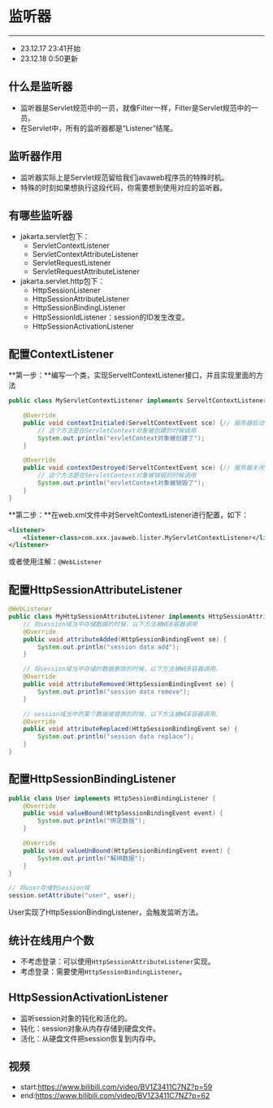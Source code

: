 # 监听器
---
* 23.12.17 23:41开始
* 23.12.18 0:50更新

## 什么是监听器

* 监听器是Servlet规范中的一员，就像Filter一样，Filter是Servlet规范中的一员。
* 在Servlet中，所有的监听器都是“Listener”结尾。

## 监听器作用

* 监听器实际上是Servlet规范留给我们javaweb程序员的特殊时机。
* 特殊的时刻如果想执行这段代码，你需要想到使用对应的监听器。

## 有哪些监听器

* jakarta.servlet包下：
	* ServletContextListener
	* ServletContextAttributeListener
	* ServletRequestListener
	* ServletRequestAttributeListener
* jakarta.servlet.http包下：
	* HttpSessionListener
	* HttpSessionAttributeListener
	* HttpSessionBindingListener
	* HttpSessionIdListener：session的ID发生改变。
	* HttpSessionActivationListener

## 配置ContextListener

**第一步：**编写一个类，实现ServeltContextListener接口，并且实现里面的方法

```java
public class MyServletContextListener implements ServeltContextListener {

	@Override
	public void contextInitialed(ServeltContextEvent sce) {// 服务器启动时间点
		// 这个方法是在ServletContext对象被创建的时候调用
		System.out.println("ervletContext对象被创建了");
	}

	@Override
	public void contextDestroyed(ServeltContextEvent sce) {// 服务器关闭时间点
		// 这个方法是在ServletContext对象被销毁的时候调用
		System.out.println("ervletContext对象被销毁了");
	}
}
```

**第二步：**在web.xml文件中对ServeltContextListener进行配置，如下：
```xml
<listener>
	<listener-class>com.xxx.javaweb.lister.MyServletContextListener</listener-class>
</listener>
```
或者使用注解：`@WebListener`

## 配置HttpSessionAttributeListener

```java
@WebListener
public class MyHttpSessionAttributeListener implements HttpSessionAttributeListener {
	// 向session域当中存储数据的时候，以下方法被WEB容器调用
	@Override
	public void attributeAdded(HttpSessionBindingEvent se) {
		System.out.println("session data add");
	}

	// 将session域当中存储的数据删除的时候，以下方法被WEB容器调用。
	@Override
	public void attributeRemoved(HttpSessionBindingEvent se) {
		System.out.println("session data remove");
	}

	// session域当中的某个数据被替换的时候，以下方法被WEB容器调用。
	@Override
	public void attributeReplaced(HttpSessionBindingEvent se) {
		System.out.println("session data replace");
	}
}
```

## 配置HttpSessionBindingListener
```java
public class User implements HttpSessionBindingListener {
	@Override
	public void valueBound(HttpSessionBindingEvent event) {
		System.out.println("绑定数据");
	}

	@Override
	public void valueUnBound(HttpSessionBindingEvent event) {
		System.out.println("解绑数据");
	}
}

// 将user存储到session域
session.setAttribute("user", user);
```

User实现了HttpSessionBindingListener，会触发监听方法。

## 统计在线用户个数

* 不考虑登录：可以使用`HttpSessionAttributeListener`实现。
* 考虑登录：需要使用`HttpSessionBindingListener`。

## HttpSessionActivationListener

* 监听session对象的钝化和活化的。
* 钝化：session对象从内存存储到硬盘文件。
* 活化：从硬盘文件把session恢复到内存中。

## 视频

* start:https://www.bilibili.com/video/BV1Z3411C7NZ?p=59
* end:https://www.bilibili.com/video/BV1Z3411C7NZ?p=62
